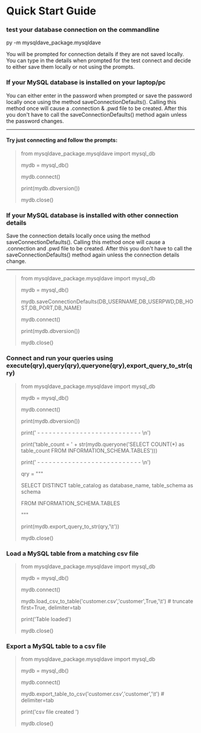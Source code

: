 # Quick Start Guide

### test your database connection on the commandline
py -m mysqldave_package.mysqldave

You will be prompted for connection details if they are not saved locally.  You can type in the details when prompted for the test connect and decide to either save them locally or not using the prompts.

### If your MySQL database is installed on your laptop/pc

You can either enter in the password when prompted or save the password locally once using the method saveConnectionDefaults().  Calling this method once will cause a .connection & .pwd file to be created.  After this you don't have to call the saveConnectionDefaults() method again unless the password changes.

---

#### Try just connecting and follow the prompts:
>
> from mysqldave_package.mysqldave import mysql_db 
>
> mydb = mysql_db()
>
> mydb.connect()
>
> print(mydb.dbversion())
>
> mydb.close()
> 


### If your MySQL database is installed with other connection details

Save the connection details locally once using the method saveConnectionDefaults().  Calling this method once will cause a .connection and .pwd file to be created.  After this you don't have to call the saveConnectionDefaults() method again unless the connection details change.

---
>
> from mysqldave_package.mysqldave import mysql_db 
>
> mydb = mysql_db()
>
> mydb.saveConnectionDefaults(DB_USERNAME,DB_USERPWD,DB_HOST,DB_PORT,DB_NAME)
>
> mydb.connect()
>
> print(mydb.dbversion())
>
> mydb.close()
> 

### Connect and run your queries using execute(qry),query(qry),queryone(qry),export_query_to_str(qry)

>
> from mysqldave_package.mysqldave import mysql_db 
>
> mydb = mysql_db()
>
> mydb.connect()
>
> print(mydb.dbversion())
>
> print(' - - - - - - - - - - - - - - - - - - - - - - - - - - -  \n')
>
> print('table_count = ' + str(mydb.queryone('SELECT COUNT(*) as table_count FROM INFORMATION_SCHEMA.TABLES')))
>
> print(' - - - - - - - - - - - - - - - - - - - - - - - - - - -  \n')
> 
> qry = """
>
> SELECT DISTINCT table_catalog as database_name, table_schema as schema 
>
> FROM INFORMATION_SCHEMA.TABLES
>
> """
>
> print(mydb.export_query_to_str(qry,'\t'))
> 
> mydb.close()
> 

### Load a MySQL table from a matching csv file

>
> from mysqldave_package.mysqldave import mysql_db 
>
> mydb = mysql_db()
>
> mydb.connect()
>
> mydb.load_csv_to_table('customer.csv','customer',True,'\t') # truncate first=True, delimiter=tab
>
> print('Table loaded')
>
> mydb.close()
>

### Export a MySQL table to a csv file

>
> from mysqldave_package.mysqldave import mysql_db 
>
> mydb = mysql_db()
>
> mydb.connect()
>
> mydb.export_table_to_csv('customer.csv','customer','\t') # delimiter=tab
>
> print('csv file created ')
>
> mydb.close()
>
